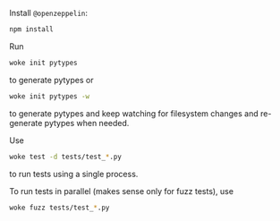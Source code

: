 Install `@openzeppelin`:
```bash
npm install
```

Run
```bash
woke init pytypes
```
to generate pytypes or
```bash
woke init pytypes -w
```
to generate pytypes and keep watching for filesystem changes and re-generate pytypes when needed.

Use
```bash
woke test -d tests/test_*.py
```
to run tests using a single process.

To run tests in parallel (makes sense only for fuzz tests), use
```bash
woke fuzz tests/test_*.py
```
